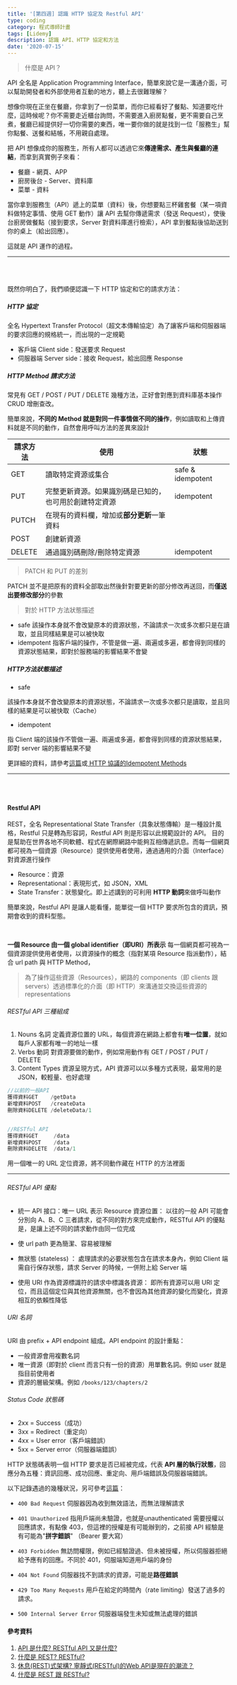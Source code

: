 ```yaml
---
title: '[第四週] 認識 HTTP 協定及 Restful API'
type: coding
category: 程式導師計畫
tags: [Lidemy]
description: 認識 API、HTTP 協定和方法
date: '2020-07-15'
---
```


> 什麼是 API？

API 全名是 Application Programming Interface，簡單來說它是一溝通介面，可以幫助開發者和外部使用者互動的地方，聽上去很難理解？

想像你現在正坐在餐廳，你拿到了一份菜單，而你已經看好了餐點、知道要吃什麼，這時候呢？你不需要走近櫃台詢問，不需要進入廚房點餐，更不需要自己烹煮，餐廳已經提供好一切你需要的東西，唯一要你做的就是找到一位「服務生」幫你點餐、送餐和結帳，不用親自處理。

把 API 想像成你的服務生，所有人都可以透過它來**傳達需求、產生與餐廳的連結**，而拿到真實例子來看：

- 餐廳 - 網頁、APP
- 廚房後台 - Server、資料庫
- 菜單 - 資料

當你拿到服務生（API）遞上的菜單（資料）後，你想要點三杯雞套餐（某一項資料做特定事情、使用 GET 動作）讓 API 去幫你傳遞需求（發送 Request），使後台廚房做餐點（接到要求，Server 對資料庫進行檢索），API 拿到餐點後協助送到你的桌上（給出回應）。

這就是 API 運作的過程。

---
<br>
<br>

既然你明白了，我們順便認識一下 HTTP 協定和它的請求方法：

##### HTTP 協定
全名 Hypertext Transfer Protocol（超文本傳輸協定）為了讓客戶端和伺服器端的要求回應的規格統一，而出現的一定規範
* 客戶端 Client side：發送要求 Request
* 伺服器端 Server side：接收 Request，給出回應 Response


##### HTTP Method 請求方法

常見有 GET / POST / PUT / DELETE 幾種方法，正好會對應到資料庫基本操作 CRUD 增刪查改。

簡單來說，**不同的 Method 就是對同一件事情做不同的操作**，例如讀取和上傳資料就是不同的動作，自然會用呼叫方法的差異來設計

| 請求方法 | 使用 |狀態 |
| -------- | -------- |  -------- | 
| GET | 讀取特定資源或集合 |safe & idempotent|
| PUT | 完整更新資源。如果識別碼是已知的，也可用於創建特定資源 |idempotent|
| PUTCH | 在現有的資料欄，增加或**部分更新**一筆資料||
| POST | 創建新資源 |
| DELETE | 通過識別碼刪除/刪除特定資源 |idempotent|

> PATCH 和 PUT 的差別

PATCH 並不是把原有的資料全部取出然後針對要更新的部分修改再送回，而**僅送出要修改部分**的參數

> 對於 HTTP 方法狀態描述

- safe 該操作本身就不會改變原本的資源狀態，不論請求一次或多次都只是在讀取，並且同樣結果是可以被快取
- idempotent 指客戶端的操作，不管是做一遍、兩遍或多遍，都會得到同樣的資源狀態結果，即對於服務端的影響結果不會變

##### HTTP方法狀態描述
* safe

該操作本身就不會改變原本的資源狀態，不論請求一次或多次都只是讀取，並且同樣的結果是可以被快取（Cache）

* idempotent

指 Client 端的該操作不管做一遍、兩遍或多遍，都會得到同樣的資源狀態結果，即對 server 端的影響結果不變


更詳細的資料，請參考[這篇](https://progressbar.tw/posts/53)或[ HTTP 協議的Idempotent Methods](https://matthung0807.blogspot.com/2019/02/http-idempotent-methods.html)

---
<br>
<br>

#### Restful API

REST，全名 Representational State Transfer（具象狀態傳輸）是一種設計風格，Restful 只是轉為形容詞，Restful API 則是形容以此規範設計的 API。
目的是幫助在世界各地不同軟體、程式在網際網路中能夠互相傳遞訊息。而每一個網頁都可視為一個資源（Resource）提供使用者使用，通過通用的介面（Interface）對資源進行操作

* Resource：資源
* Representational：表現形式，如 JSON，XML
* State Transfer：狀態變化。即上述講到的可利用 **HTTP 動詞**來做呼叫動作

簡單來說，Restful API 是讓人能看懂，能單從一個 HTTP 要求所包含的資訊，預期會收到的資料型態。

<br>

**一個 Resource 由一個 global identifier（即URI）所表示**
每一個網頁都可視為一個資源提供使用者使用，以資源操作的概念（指對某項 Resource 指派動作），結合 url path 與 HTTP Method，

> 為了操作這些資源（Resources），網路的 components（即 clients 跟servers）透過標準化的介面（即 HTTP）來溝通並交換這些資源的 representations


###### RESTful API 三種組成
1. Nouns 名詞
定義資源位置的 URL，每個資源在網路上都會有**唯一位置**，就如每戶人家都有唯一的地址一樣
2. Verbs 動詞
對資源要做的動作，例如常用動作有 GET / POST / PUT / DELETE
3. Content Types
資源呈現方式，API 資源可以以多種方式表現，最常用的是 JSON，較輕量、也好處理

```java
//以前的一般API
獲得資料GET    /getData
新增資料POST   /createData
刪除資料DELETE /deleteData/1


//RESTful API
獲得資料GET     /data
新增資料POST    /data
刪除資料DELETE  /data/1
```

用一個唯一的 URL 定位資源，將不同動作藏在 HTTP 的方法裡面

---

###### RESTful API 優點

* 統一 API 接口：唯一 URL 表示 Resource 資源位置：
以往的一般 API 可能會分別向 A、B、C 三者請求，從不同的對方來完成動作，RESTful API 的優點是，是讓上述不同的請求動作由同一位完成
* 使 url path 更為簡潔、容易被理解

* 無狀態 (stateless) ：
處理請求的必要狀態包含在請求本身內，例如 Client 端需自行保存狀態，請求 Server 的時候，一併附上給 Server 端

* 使用 URI 作為資源標識符的請求中標識各資源：
即所有資源可以用 URI 定位，而且這個定位與其他資源無關，也不會因為其他資源的變化而變化，資源相互的依賴性降低


###### URI 名詞
URI 由 prefix + API endpoint 組成。API endpoint 的設計重點：
* 一般資源會用複數名詞
* 唯一資源（即對於 client 而言只有一份的資源）用單數名詞。例如 user 就是指目前使用者
* 資源的層級架構。例如 `/books/123/chapters/2`


###### Status Code 狀態碼
* 2xx = Success（成功）
* 3xx = Redirect（重定向）
* 4xx = User error（客戶端錯誤）
* 5xx = Server error（伺服器端錯誤）

HTTP 狀態碼表明一個 HTTP 要求是否已經被完成，代表 **API 層的執行狀態**，回應分為五種：資訊回應、成功回應、重定向、用戶端錯誤及伺服器端錯誤。

以下記錄遇過的幾種狀況，另可參考[這篇](https://tw.twincl.com/programming/*641y)：

* `400 Bad Request` 伺服器因為收到無效語法，而無法理解請求
* `401 Unauthorized`  指用戶端尚未驗證，也就是unauthenticated 需要授權以回應請求，有點像 403，但這裡的授權是有可能辦到的，之前接 API 經驗是有可能為"**拼字錯誤**" （Bearer 要大寫）
* `403 Forbidden`
無訪問權限，例如已經驗證過、但未被授權，所以伺服器拒絕給予應有的回應。不同於 401，伺服端知道用戶端的身份

* `404 Not Found` 
伺服器找不到請求的資源，可能是**路徑錯誤**

* `429 Too Many Requests`
用戶在給定的時間內（rate limiting）發送了過多的請求。

* `500 Internal Server Error`
伺服器端發生未知或無法處理的錯誤



#### 參考資料
1. [API 是什麼? RESTful API 又是什麼?](https://medium.com/itsems-frontend/api-%E6%98%AF%E4%BB%80%E9%BA%BC-restful-api-%E5%8F%88%E6%98%AF%E4%BB%80%E9%BA%BC-a001a85ab638) 
2. [什麼是 REST? RESTful?](https://medium.com/@cindyliu923/%E4%BB%80%E9%BA%BC%E6%98%AF-rest-restful-7667b3054371)
3. [休息(REST)式架構? 寧靜式(RESTful)的Web API是現在的潮流？](https://progressbar.tw/posts/53)
4. [什麼是 REST 跟 RESTful?](https://ihower.tw/blog/archives/1542)
